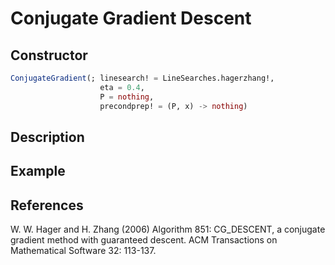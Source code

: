 # Conjugate Gradient Descent
## Constructor
```julia
ConjugateGradient(; linesearch! = LineSearches.hagerzhang!,
                    eta = 0.4,
                    P = nothing,
                    precondprep! = (P, x) -> nothing)
```

## Description

## Example
## References
W. W. Hager and H. Zhang (2006) Algorithm 851: CG_DESCENT, a conjugate gradient method with guaranteed descent. ACM Transactions on Mathematical Software 32: 113-137.
